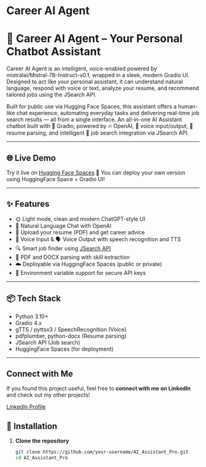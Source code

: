 # Career AI Agent

# 🤖 Career AI Agent – Your Personal Chatbot Assistant
Career AI Agent is an intelligent, voice-enabled  powered by mistralai/Mistral-7B-Instruct-v0.1, wrapped in a sleek, modern Gradio UI. Designed to act like your personal assistant, it can understand natural language, respond with voice or text, analyze your resume, and recommend tailored jobs using the JSearch API.

Built for public use via Hugging Face Spaces, this assistant offers a human-like chat experience, automating everyday tasks and delivering real-time job search results — all from a single interface.
An all-in-one AI Assistant chatbot built with 💬 Gradio, powered by 🔥 OpenAI, 🎤 voice input/output, 📄 resume parsing, and intelligent 🎯 job search integration via JSearch API.

---

## 🌐 Live Demo
Try it live on [Hugging Face Spaces]([https://huggingface.co/spaces/](https://huggingface.co/spaces/dhru1218/AI_Assistant))  
🔗 You can deploy your own version using HuggingFace Space + Gradio UI!

---

## ✨ Features

- 🌞 Light mode, clean and modern ChatGPT-style UI
- 💬 Natural Language Chat with OpenAI
- 📄 Upload your resume (PDF) and get career advice
- 🎤 Voice Input & 🗣️ Voice Output with speech recognition and TTS
- 🔍 Smart job finder using [JSearch API](https://rapidapi.com/letscrape-6bRBa3QguO5/api/jsearch/)
- 📃 PDF and DOCX parsing with skill extraction
- ☁️ Deployable via HuggingFace Spaces (public or private)
- 🔐 Environment variable support for secure API keys

---

## 📦 Tech Stack

- Python 3.10+
- Gradio 4.x
- gTTS / pyttsx3 / SpeechRecognition (Voice)
- pdfplumber, python-docx (Resume parsing)
- JSearch API (Job search)
- HuggingFace Spaces (for deployment)

---

## Connect with Me  
If you found this project useful, feel free to **connect with me on LinkedIn** and check out my other projects! 

[LinkedIn Profile](https://www.linkedin.com/in/dhrumil-pawar/) 
## 🔧 Installation

1. **Clone the repository**
   ```bash
   git clone https://github.com/your-username/AI_Assistant_Pro.git
   cd AI_Assistant_Pro
